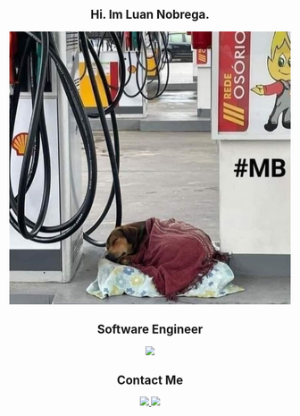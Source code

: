 <h2 align="center">Hi. Im Luan Nobrega.</h2>

<p align="center">
 <img src="Dog.jpg" />
</p>




<h2 align="center">Software Engineer</h2>
<p align="center">

  <a href="https://skillicons.dev">
    <img src="https://skillicons.dev/icons?i=nestjs,nextjs,ts,prisma,nodejs,react,sqlite,figma,postgres,ffmpeg,redux&perline=5" />
  </a>
</p>

<h2 align="center">Contact Me</h2>

<p align="center">
 <a href="https://www.linkedin.com/in/luannofe/">
   <img src="https://skillicons.dev/icons?i=linkedin" />
 </>
 <a href="https://www.instagram.com/luannofe/">
   <img src="https://skillicons.dev/icons?i=instagram" />
 </>
</p>
